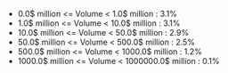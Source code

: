 - 0.0$ million <= Volume < 1.0$ million : 3.1%
- 1.0$ million <= Volume < 10.0$ million : 3.1%
- 10.0$ million <= Volume < 50.0$ million : 2.9%
- 50.0$ million <= Volume < 500.0$ million : 2.5%
- 500.0$ million <= Volume < 1000.0$ million : 1.2%
- 1000.0$ million <= Volume < 1000000.0$ million : 0.1%
